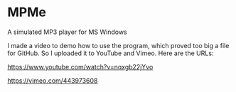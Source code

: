 # MPMe
A simulated MP3 player for MS Windows

I made a video to demo how to use the program, which proved too big a file for GitHub. So I uploaded it to YouTube and Vimeo. Here are the URLs:

https://www.youtube.com/watch?v=nqxgb22jYvo

https://vimeo.com/443973608

